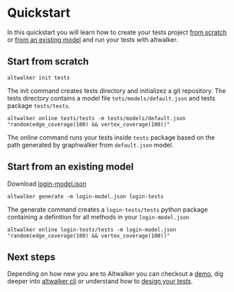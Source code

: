 # Quickstart

In this quickstart you will learn how to create your tests project [from scratch](#start-from-scratch) or [from an existing model](#start-from-an-existing-model) and run your tests with altwalker.


## Start from scratch

`altwalker init tests`

The init command creates tests directory and initializez a git repository. The tests directory contains a model file `tets/models/default.json` and tests package `tests/tests`.


`altwalker online tests/tests -m tests/models/default.json "random(edge_coverage(100) && vertex_coverage(100))"`

The online command runs your tests inside `tests` package based on the path generated by graphwalker from `default.json` model.


## Start from an existing model

Download [login-model.json](./_static/login-model.json)

`altwalker generate -m login-model.json login-tests`

The generate command creates a `login-tests/tests` python package containing a definition for all methods in your `login-model.json`

`altwalker online login-tests/tests -m login-model.json "random(edge_coverage(100) && vertex_coverage(100))"`


## Next steps

Depending on how new you are to Altwalker you can checkout a  [demo](./demo.md), dig deeper into [altwalker cli](./cli.rst) or understand how to [design your tests](./modeling.md).